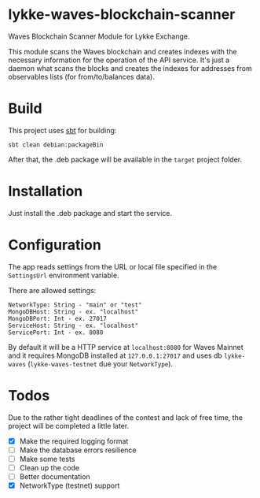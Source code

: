 # lykke-waves-blockchain-scanner
Waves Blockchain Scanner Module for Lykke Exchange.

This module scans the Waves blockchain and creates indexes with the necessary information for the operation of the API service. It's just a daemon what scans the blocks and creates the indexes for addresses from observables lists (for from/to/balances data).

# Build

This project uses [sbt](https://www.scala-sbt.org/) for building:

```
sbt clean debian:packageBin
```

After that, the .deb package will be available in the `target` project folder.

# Installation

Just install the .deb package and start the service.

# Configuration

The app reads settings from the URL or local file specified in the `SettingsUrl` environment variable.

There are allowed settings:

```
NetworkType: String - "main" or "test"
MongoDBHost: String - ex. "localhost"
MongoDBPort: Int - ex. 27017
ServiceHost: String - ex. "localhost"
ServicePort: Int - ex. 8080
```

By default it will be a HTTP service at `localhost:8080` for Waves Mainnet and it requires MongoDB installed at `127.0.0.1:27017` and uses db `lykke-waves` (`lykke-waves-testnet` due your `NetworkType`).

# Todos

Due to the rather tight deadlines of the contest and lack of free time, the project will be completed a little later.

- [x] Make the required logging format
- [ ] Make the database errors resilience
- [ ] Make some tests
- [ ] Clean up the code
- [ ] Better documentation
- [x] NetworkType (testnet) support
